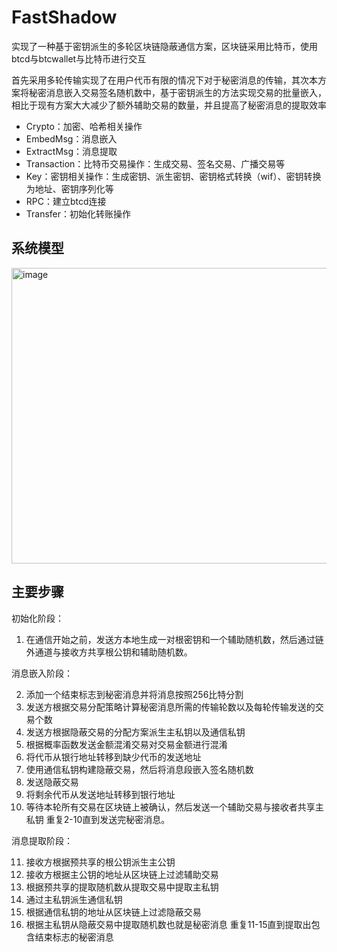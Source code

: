 # FastShadow

实现了一种基于密钥派生的多轮区块链隐蔽通信方案，区块链采用比特币，使用btcd与btcwallet与比特币进行交互

首先采用多轮传输实现了在用户代币有限的情况下对于秘密消息的传输，其次本方案将秘密消息嵌入交易签名随机数中，基于密钥派生的方法实现交易的批量嵌入，相比于现有方案大大减少了额外辅助交易的数量，并且提高了秘密消息的提取效率

- Crypto：加密、哈希相关操作
- EmbedMsg：消息嵌入
- ExtractMsg：消息提取
- Transaction：比特币交易操作：生成交易、签名交易、广播交易等
- Key：密钥相关操作：生成密钥、派生密钥、密钥格式转换（wif）、密钥转换为地址、密钥序列化等
- RPC：建立btcd连接
- Transfer：初始化转账操作

## 系统模型

<img width="953" height="473" alt="image" src="https://github.com/user-attachments/assets/7bbcddbb-73ee-4b07-93d2-168a4b47f2f2" />


## 主要步骤
初始化阶段：
1.	在通信开始之前，发送方本地生成一对根密钥和一个辅助随机数，然后通过链外通道与接收方共享根公钥和辅助随机数。

消息嵌入阶段：

2.	添加一个结束标志到秘密消息并将消息按照256比特分割
3.	发送方根据交易分配策略计算秘密消息所需的传输轮数以及每轮传输发送的交易个数
4.	发送方根据隐蔽交易的分配方案派生主私钥以及通信私钥
5.	根据概率函数发送金额混淆交易对交易金额进行混淆
6.	将代币从银行地址转移到缺少代币的发送地址
7.	使用通信私钥构建隐蔽交易，然后将消息段嵌入签名随机数
8.	发送隐蔽交易
9.	将剩余代币从发送地址转移到银行地址
10.	等待本轮所有交易在区块链上被确认，然后发送一个辅助交易与接收者共享主私钥
重复2-10直到发送完秘密消息。

消息提取阶段：

11.	接收方根据预共享的根公钥派生主公钥
12.	接收方根据主公钥的地址从区块链上过滤辅助交易
13.	根据预共享的提取随机数从提取交易中提取主私钥
14.	通过主私钥派生通信私钥
15.	根据通信私钥的地址从区块链上过滤隐蔽交易
16.	根据主私钥从隐蔽交易中提取随机数也就是秘密消息
重复11-15直到提取出包含结束标志的秘密消息
